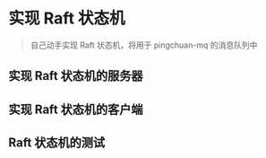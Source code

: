 # 实现 Raft 状态机
> 自己动手实现 Raft 状态机，将用于 pingchuan-mq 的消息队列中

##  实现 Raft 状态机的服务器
##  实现 Raft 状态机的客户端
##  Raft 状态机的测试